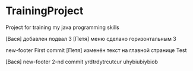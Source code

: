 # TrainingProject
Project for training my java programming skills


[Вася] добавлен подвал 3
[Петя] меню сделано горизонтальным 3

new-footer First commit
[Петя] изменён текст на главной странице
Test

[Вася] new-footer 2-nd commit
yrdtrdytrcutcur
uhybiubiybiob